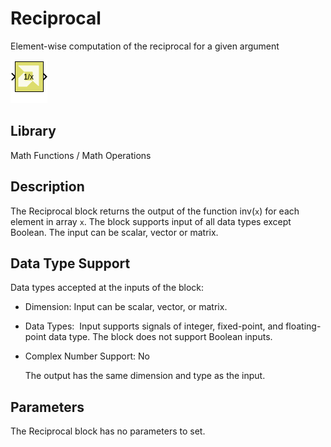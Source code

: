 # Reciprocal

Element-wise computation of the reciprocal for a given argument

![](./Images/block.png)

## Library

Math Functions / Math Operations

## Description

The Reciprocal block returns the output of the function inv(`x`) for
each element in array `x`. The block supports input of all data types
except Boolean. The input can be scalar, vector or matrix.

## Data Type Support

Data types accepted at the inputs of the block:

- Dimension: Input can be scalar, vector, or matrix.

- Data Types:  Input supports signals of integer, fixed-point, and
  floating-point data type. The block does not support Boolean inputs.

- Complex Number Support: No

  The output has the same dimension and type as the input.

## Parameters

The Reciprocal block has no parameters to set.
